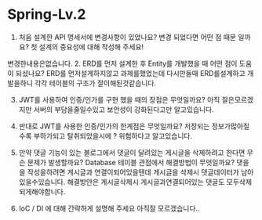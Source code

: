 # Spring-Lv.2
1. 처음 설계한 API 명세서에 변경사항이 있었나요? 
변경 되었다면 어떤 점 때문 일까요? 첫 설계의 중요성에 대해 작성해 주세요!

  변경한내용은없습니다.
2. ERD를 먼저 설계한 후 Entity를 개발했을 때 어떤 점이 도움이 되셨나요?
  ERD를 먼저설계하지않고 과제를했었는데 
  다시만들때 ERD를설계하고 개발을하니 각각 테이블의 구조가 잘이해된것같습니다.
  
3. JWT를 사용하여 인증/인가를 구현 했을 때의 장점은 무엇일까요?
  아직 잘은모르겠지만 서버의 부담을줄일수있고 보안성이 강화된다고만 알고있습니다.
  
4. 반대로 JWT를 사용한 인증/인가의 한계점은 무엇일까요?
  저장되는 정보가많아질수록 부하가되고 탈취되었을시에 ? 위험하다고 알고있습니다.
  
5. 만약 댓글 기능이 있는 블로그에서 댓글이 달려있는 게시글을 삭제하려고 한다면 무슨 문제가 발생할까요? Database 테이블 관점에서 해결방법이 무엇일까요?
  댓을을 작성을하려면 게시글과 연결이되어있을텐데 게시글을 삭제시 댓글데이터가 남아있을수있습니다. 해결방안은 게시글삭제시 게시글과연결되어있는 댓글도 모두삭제되게해야합니다.
  
6. IoC / DI 에 대해 간략하게 설명해 주세요
  아직잘 모르겠습니다..
